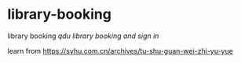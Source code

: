 # library-booking
library booking
*qdu library booking and sign in*

learn from https://syhu.com.cn/archives/tu-shu-guan-wei-zhi-yu-yue